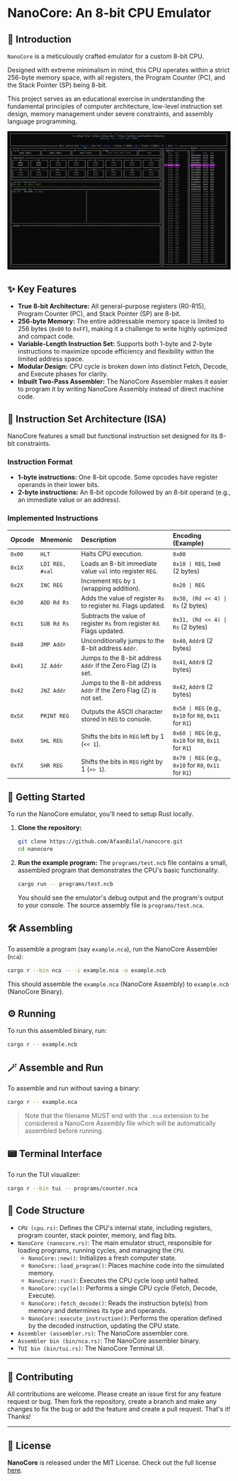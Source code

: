 # NanoCore: An 8-bit CPU Emulator

## 🌟 Introduction

`NanoCore` is a meticulously crafted emulator for a custom 8-bit CPU.

Designed with extreme minimalism in mind, this CPU operates within a strict 256-byte memory space, with all registers, the Program Counter (PC), and the Stack Pointer (SP) being 8-bit.

This project serves as an educational exercise in understanding the fundamental principles of computer architecture, low-level instruction set design, memory management under severe constraints, and assembly language programming.

<img src="assets/NanoCoreTUI.gif" alt="NanoCore TUI">

## ✨ Key Features

  * **True 8-bit Architecture:** All general-purpose registers (R0-R15), Program Counter (PC), and Stack Pointer (SP) are 8-bit.
  * **256-byte Memory:** The entire addressable memory space is limited to 256 bytes (`0x00` to `0xFF`), making it a challenge to write highly optimized and compact code.
  * **Variable-Length Instruction Set:** Supports both 1-byte and 2-byte instructions to maximize opcode efficiency and flexibility within the limited address space.
  * **Modular Design:** CPU cycle is broken down into distinct Fetch, Decode, and Execute phases for clarity.
  * **Inbuilt Two-Pass Assembler:** The NanoCore Assembler makes it easier to program it by writing NanoCore Assembly instead of direct machine code.

## 🧮 Instruction Set Architecture (ISA)

NanoCore features a small but functional instruction set designed for its 8-bit constraints.

### Instruction Format

  * **1-byte instructions:** One 8-bit opcode. Some opcodes have register operands in their lower bits.
  * **2-byte instructions:** An 8-bit opcode followed by an 8-bit operand (e.g., an immediate value or an address).

### Implemented Instructions

| Opcode | Mnemonic        | Description                                                             | Encoding (Example)                                     |
| :----- | :-------------- | :---------------------------------------------------------------------- | :----------------------------------------------------- |
| `0x00` | `HLT`           | Halts CPU execution.                                                    | `0x00`                                                 |
| `0x1X` | `LDI REG, #val` | Loads an 8-bit immediate value `val` into register `REG`.               | `0x10 \| REG`, `Imm8` (2 bytes)                        |
| `0x2X` | `INC REG`       | Increment `REG` by `1` (wrapping addition).                             | `0x20 \| REG`                                          |
| `0x30` | `ADD Rd Rs`     | Adds the value of register `Rs` to register `Rd`. Flags updated.        | `0x30, (Rd << 4) \| Rs` (2 bytes)                      |
| `0x31` | `SUB Rd Rs`     | Subtracts the value of register `Rs` from register `Rd`. Flags updated. | `0x31, (Rd << 4) \| Rs` (2 bytes)                      |
| `0x40` | `JMP Addr`      | Unconditionally jumps to the 8-bit address `Addr`.                      | `0x40`, `Addr8` (2 bytes)                              |
| `0x41` | `JZ Addr`       | Jumps to the 8-bit address `Addr` if the Zero Flag (Z) is set.          | `0x41`, `Addr8` (2 bytes)                              |
| `0x42` | `JNZ Addr`      | Jumps to the 8-bit address `Addr` if the Zero Flag (Z) is not set.      | `0x42`, `Addr8` (2 bytes)                              |
| `0x5X` | `PRINT REG`     | Outputs the ASCII character stored in `REG` to console.                 | `0x50 \| REG` (e.g., `0x10` for `R0`, `0x11` for `R1`) |
| `0x6X` | `SHL REG`       | Shifts the bits in `REG` left by 1 (`<< 1`).                            | `0x60 \| REG` (e.g., `0x10` for `R0`, `0x11` for `R1`) |
| `0x7X` | `SHR REG`       | Shifts the bits in `REG` right by 1 (`>> 1`).                           | `0x70 \| REG` (e.g., `0x10` for `R0`, `0x11` for `R1`) |

## 🚀 Getting Started

To run the NanoCore emulator, you'll need to setup Rust locally.

1.  **Clone the repository:**
    ```bash
    git clone https://github.com/AfaanBilal/nanocore.git
    cd nanocore
    ```
2.  **Run the example program:**
    The `programs/test.ncb` file contains a small, assembled program that demonstrates the CPU's basic functionality.
    ```bash
    cargo run -- programs/test.ncb
    ```
    You should see the emulator's debug output and the program's output to your console. The source assembly file is `programs/test.nca`.

## 🛠️ Assembling

To assemble a program (say `example.nca`), run the NanoCore Assembler (`nca`):
```bash
cargo r --bin nca -- -i example.nca -o example.ncb
```
This should assemble the `example.nca` (NanoCore Assembly) to `example.ncb` (NanoCore Binary).

## ⚙️ Running

To run this assembled binary, run:
```bash
cargo r -- example.ncb
```

## 🪄 Assemble and Run

To assemble and run without saving a binary:
```bash
cargo r -- example.nca
```
> Note that the filename MUST end with the `.nca` extension to be considered a NanoCore Assembly file which will be automatically assembled before running.

## 📟 Terminal Interface

To run the TUI visualizer:
```bash
cargo r --bin tui -- programs/counter.nca
```

## 📂 Code Structure

  * `CPU (cpu.rs)`: Defines the CPU's internal state, including registers, program counter, stack pointer, memory, and flag bits.
  * `NanoCore (nanocore.rs)`: The main emulator struct, responsible for loading programs, running cycles, and managing the `CPU`.
      * `NanoCore::new()`: Initializes a fresh computer state.
      * `NanoCore::load_program()`: Places machine code into the simulated memory.
      * `NanoCore::run()`: Executes the CPU cycle loop until halted.
      * `NanoCore::cycle()`: Performs a single CPU cycle (Fetch, Decode, Execute).
      * `NanoCore::fetch_decode()`: Reads the instruction byte(s) from memory and determines its type and operands.
      * `NanoCore::execute_instruction()`: Performs the operation defined by the decoded instruction, updating the CPU state.
  * `Assembler (assembler.rs)`: The NanoCore assembler core.
  * `Assembler bin (bin/nca.rs)`: The NanoCore assembler binary.
  * `TUI bin (bin/tui.rs)`: The NanoCore Terminal UI.

---

## 🤝 Contributing

All contributions are welcome. Please create an issue first for any feature request
or bug. Then fork the repository, create a branch and make any changes to fix the bug
or add the feature and create a pull request. That's it!
Thanks!

---

## 📄 License

**NanoCore** is released under the MIT License.
Check out the full license [here](LICENSE).
